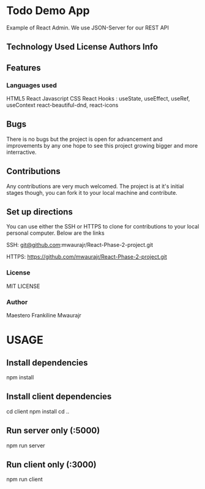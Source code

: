 # Todo Demo App
Example of React Admin. We use JSON-Server for our REST API


## Technology Used License Authors Info

 ## Features
 ### Languages used
HTML5 React Javascript CSS React Hooks : useState, useEffect, useRef, useContext react-beautiful-dnd, react-icons

## Bugs
There is no bugs but the project is open for advancement and improvements by any one hope to see this project growing bigger and more interractive.

## Contributions
Any contributions are very much welcomed. The project is at it's initial stages though, you can fork it to your local machine and contribute.

## Set up directions
You can use either the SSH or HTTPS to clone for contributions to your local personal computer. Below are the links

SSH: git@github.com:mwaurajr/React-Phase-2-project.git

HTTPS: https://github.com/mwaurajr/React-Phase-2-project.git


### License
MIT LICENSE

### Author
Maestero Frankiline Mwaurajr

# USAGE

## Install dependencies
npm install

## Install client dependencies
cd client
npm install
cd ..

## Run server only (:5000)
npm run server

## Run client only (:3000)
npm run client